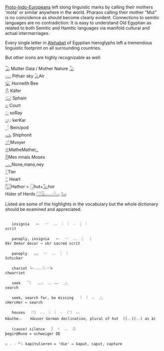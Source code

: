 [Proto-Indo-Europeans](PIE) left stong linguistic marks by calling their mothers 'mota' or similar anywhere in the world. Pharaos calling their mother "Mut" is no coincidence as should become clearly evident. Connections to semitic languages are no contradiction: It is easy to understand Old Egyptian as related to both Semitic and Hamitic languages via manifold cultural and actual intermarriages.  

Every single letter in [Alphabet](Alphabet) of Egyptian hieroglyphs left a tremendous linguistic footprint on all surrounding countries.  

But other icons are highly recognizable as well:  

[𓅐](𓅐) Mutter Gaia / Mother Nature [𓅐](𓅐)  
[𓇯](𓇯) Pithair sky [𓄿](𓄿)Air  
[𓆤](𓆤) Horneith Bee  
[𓆣](𓆣) Käfer  
[𓃟](𓃟) Sphain  
[𓊖](𓊖) Court  
[𓇳](𓇳) soRay  
[𓂓](𓂓)𓂓 kerKar  
[𓃀](𓃀) Bein/pod  
[𓊛](𓊛) Shiphonit  
[𓌵](𓌵)Mvoyer  
[𓋬](𓋬)MatheMathei[𓆇](𓆇)  
[𓄟](𓄟)Mes mnais Moses  
[𓂜](𓂜)None,mano,ney  
[𓄜](𓄛)Tier  
[𓄣](𓄣) Heart  
[𓉡](𓉡)Hathor = [𓉗](𓉗)hut+[𓅃](𓅃)hor  
Hüter of Herds [𓉔](𓉔)[𓄿](𓄿)[𓂋](𓂋)[𓏏](𓏏)[𓄜](𓄛)[𓏥](𓏥) [𓃒](𓃒)  


Listed are some of the highlights in the vocabulary but the whole dictionary should be examined and appreciated.  

```  

   insignia   𓄡  𓎡  𓂋  𓇋  𓇋  𓏏  𓐬  𓏪  
scrit  

   panoply, insignia   𓄡  𓎡  𓂋  𓐬   𓏜  
δkr Dekor decor → skr sacred scrit  

   panoply   𓈙  𓎡  𓂋  𓆭  𓏪  
Schicker  

   chariot 𓅨𓂋𓂋𓇋𓇋𓏏𓌝  
chwarriet  

   seek   𓆓   𓂝  𓂋 𓆱  𓂻  
search  

   seek, search for, be missing   𓎛  𓎛  𓏮  𓂻  
cHercHer ⇔ search  

   houses   𓉔  𓂋  𓇋  𓇋  𓏏  𓉐  𓏥  
Häuthe𓏥    Häuser German declination, plural of hut  ([𓂋](𓂋) as à)  

   (cause) silence   𓋴  𓎼  𓂋  𓀁  
þegir@Rune = schweiger DE  

𓐍 𓊪 𓏏 𓀐 kapitulieren = 'die' ⇔ kaput, caput, capture  
```  